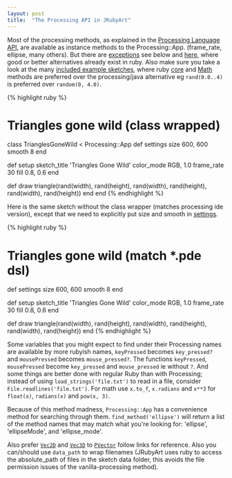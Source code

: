 ```yaml
---
layout: post
title:  "The Processing API in JRubyArt"
---
```

Most of the processing methods, as explained in the [Processing Language API][api], are available as instance methods to the Processing::App. (frame_rate, ellipse, many others).  But there are [exceptions][alternatives] see below and [here][alternatives], where good or better alternatives already exist in ruby. Also make sure you take a look at the many [included example sketches][sketches], where ruby [core][core] and [Math][Math] methods are preferred over the processing/java alternative eg `rand(0.0..4)` is preferred over `random(0, 4.0)`.

{% highlight ruby %}

# Triangles gone wild (class wrapped)
class TrianglesGoneWild < Processing::App
  def settings
    size 600, 600
    smooth 8
  end

  def setup
    sketch_title 'Triangles Gone Wild'
    color_mode RGB, 1.0
    frame_rate 30
    fill 0.8, 0.6
  end

  def draw
    triangle(rand(width), rand(height), rand(width), rand(height), rand(width), rand(height))
  end
end
{% endhighlight %}

Here is the same sketch without the class wrapper (matches processing ide version), except that we need to explicitly put size and smooth in [settings][settings].

{% highlight ruby %}

# Triangles gone wild (match *.pde dsl)
def settings
  size 600, 600
  smooth 8
end

def setup
  sketch_title 'Triangles Gone Wild'
  color_mode RGB, 1.0
  frame_rate 30
  fill 0.8, 0.6
end

def draw
  triangle(rand(width), rand(height), rand(width), rand(height), rand(width), rand(height))
end
{% endhighlight %}

Some variables that you might expect to find under their Processing names are available by more rubyish names, `keyPressed` becomes `key_pressed?` and `mousePressed` becomes `mouse_pressed?`. The functions `keyPressed`, `mousePressed` become `key_pressed` and `mouse_pressed` ie without `?`. And some things are better done with regular Ruby than with Processing; instead of using `load_strings('file.txt')` to read in a file, consider `File.readlines('file.txt')`. For math use `x.to_f`, `x.radians` and `x**3` for `float(x)`, `radians(x)` and `pow(x, 3)`.

Because of this method madness, `Processing::App` has a convenience method for searching through them. `find_method('ellipse')` will return a list of the method names that may match what you're looking for: 'ellipse', 'ellipseMode', and 'ellipse_mode'.

Also prefer [`Vec2D`][vec2] and [`Vec3D`][vec3] to [`PVector`][pvector] follow links for reference. Also you can/should use `data_path` to wrap filenames (JRubyArt uses ruby to access the absolute_path of files in the sketch data folder, this avoids the file permission issues of the vanilla-processing method).

[api]:https://processing.org/reference/index.html
[vec2]:{{site.github.url}}/classes/vec2d/
[vec3]:{{site.github.url}}/classes/vec3d/
[alternatives]:{{site.github.url}}/alternatives/
[pvector]:https://processing.org/reference/PVector.html
[Math]:https://ruby-doc.org/core-2.2.2/Math.html
[core]:https://ruby-doc.org/core-2.2.3/
[sketches]:https://github.com/ruby-processing/samples4ruby-processing3
[settings]:https://processing.org/reference/settings_.html
